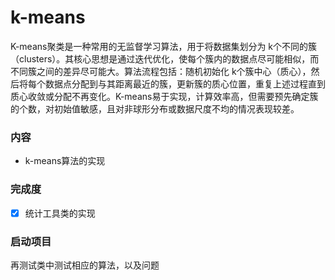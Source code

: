 # k-means


K-means聚类是一种常用的无监督学习算法，用于将数据集划分为 k个不同的簇（clusters）。其核心思想是通过迭代优化，使每个簇内的数据点尽可能相似，而不同簇之间的差异尽可能大。算法流程包括：随机初始化 k个簇中心（质心），然后将每个数据点分配到与其距离最近的簇，更新簇的质心位置，重复上述过程直到质心收敛或分配不再变化。K-means易于实现，计算效率高，但需要预先确定簇的个数，对初始值敏感，且对非球形分布或数据尺度不均的情况表现较差。

### 内容

- k-means算法的实现


### 完成度

- [x] 统计工具类的实现


### 启动项目

再测试类中测试相应的算法，以及问题
